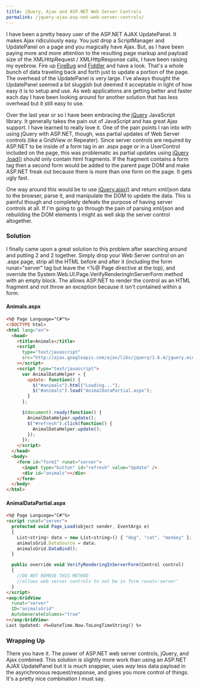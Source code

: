```yaml
---
title: jQuery, Ajax and ASP.NET Web Server Controls
permalink: /jquery-ajax-asp-net-web-server-controls/
---
```


I have been a pretty heavy user of the ASP.NET AJAX UpdatePanel. It makes Ajax ridiculously easy. You just drop a ScriptManager and UpdatePanel on a page and you magically have Ajax. But, as I have been paying more and more attention to the resulting page markup and payload size of the XMLHttpRequest / XMLHttpResponse calls, I have been raising my eyebrow. Fire up <a href="http://getfirebug.com/" target="_blank">FireBug</a> and <a href="http://www.fiddler2.com/fiddler2/" target="_blank">Fiddler</a> and have a look. That's a whole bunch of data traveling back and forth just to update a portion of the page. The overhead of the UpdatePanel is very large. I've always thought the UpdatePanel seemed a bit sluggish but deemed it acceptable in light of how easy it is to setup and use. As web applications are getting better and faster each day I have been looking around for another solution that has less overhead but it still easy to use.

Over the last year or so I have been embracing the <a href="http://jquery.com/" target="_blank">jQuery</a> JavaScript library. It generally takes the pain out of JavaScript and has great Ajax support. I have learned to really love it. One of the pain points I ran into with using jQuery with ASP.NET, though, was partial updates of Web Server controls (like a GridView or Repeater). Since server controls are required by ASP.NET to be inside of a form tag in an .aspx page or in a UserControl included on the page, this was problematic as partial updates using <a href="http://api.jquery.com/load/" target="_blank">jQuery .load()</a> should only contain html fragments. If the fragment contains a form tag then a second form would be added to the parent page DOM and make ASP.NET freak out because there is more than one form on the page. It gets ugly fast.

One way around this would be to use <a href="http://api.jquery.com/jQuery.ajax/" target="_blank">jQuery.ajax()</a> and return xml/json data to the browser, parse it, and manipulate the DOM to update the data. This is painful though and completely defeats the purpose of having server controls at all. If I'm going to go through the pain of parsing xml/json and rebuilding the DOM elements I might as well skip the server control altogether.

### Solution

I finally came upon a great solution to this problem after searching around and putting 2 and 2 together. Simply drop your Web Server control on an .aspx page, strip all the HTML before and after it (including the form runat="server" tag but leave the <%@ Page directive at the top), and override the System.Web.UI.Page.VerifyRenderingInServerForm method with an empty block. The allows ASP.NET to render the control as an HTML fragment and not throw an exception because it isn't contained within a form.

#### Animals.aspx

```html
<%@ Page Language="C#"%>
<!DOCTYPE html>
<html lang="en">
  <head>
    <title>Animals</title>
    <script
      type="text/javascript"
      src="http://ajax.googleapis.com/ajax/libs/jquery/1.6.4/jquery.min.js"
    ></script>
    <script type="text/javascript">
      var AnimalDataHelper = {
        update: function() {
          $("#animals").html("Loading...");
          $("#animals").load("AnimalDataPartial.aspx");
        }
      };

      $(document).ready(function() {
        AnimalDataHelper.update();
        $("#refresh").click(function() {
          AnimalDataHelper.update();
        });
      });
    </script>
  </head>
  <body>
    <form id="form1" runat="server">
      <input type="button" id="refresh" value="Update" />
      <div id="animals"></div>
    </form>
  </body>
</html>
```

#### AnimalDataPartial.aspx

```html
<%@ Page Language="C#"%>
<script runat="server">
  protected void Page_Load(object sender, EventArgs e)
  {
    List<string> data = new List<string>() { "dog", "cat", "monkey" };
    animalsGrid.DataSource = data;
    animalsGrid.DataBind();
  }

  public override void VerifyRenderingInServerForm(Control control)
  {
    //DO NOT REMOVE THIS METHOD
    //allows web server controls to not be in form runat='server'
  }
</script>
<asp:GridView
  runat="server"
  ID="animalsGrid"
  AutoGenerateColumns="true"
></asp:GridView>
Last Updated: <%=DateTime.Now.ToLongTimeString() %>
```

### Wrapping Up

There you have it. The power of ASP.NET web server controls, jQuery, and Ajax combined. This solution is slightly more work than using an ASP.NET AJAX UpdatePanel but it is <em>much</em> snappier, uses <em>way</em> less data payload in the asynchronous request/response, and gives you more control of things. It's a pretty nice combination I must say.
